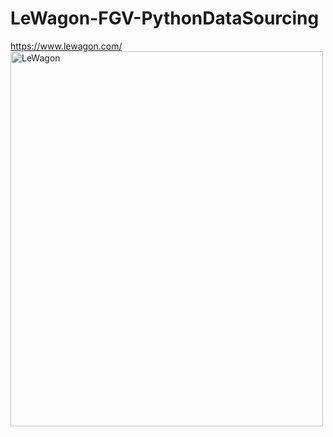 # LeWagon-FGV-PythonDataSourcing

https://www.lewagon.com/
<img src="https://uikit.lewagon.com/assets/le-wagon-0e68fc00a50ff351516ca01212d2dd940b4b2b89f3dd1ddaa1c83b307cd829eb.png" alt="LeWagon" width="500" height="600">

